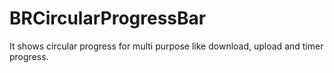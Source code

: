 # BRCircularProgressBar
It shows circular progress for multi purpose like download, upload and timer progress.
